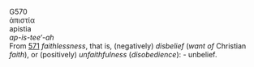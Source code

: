 G570  
ἀπιστία  
apistia  
*ap-is-tee‘-ah*  
From [571](g0571) *faithlessness*, that is, (negatively) *disbelief*
(*want* *of* Christian *faith*), or (positively) *unfaithfulness*
(*disobedience*): - unbelief.  
